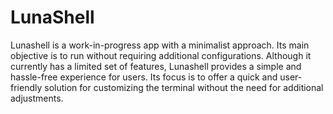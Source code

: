 # LunaShell
Lunashell is a work-in-progress app with a minimalist approach. Its main objective is to run without requiring additional configurations. Although it currently has a limited set of features, Lunashell provides a simple and hassle-free experience for users. Its focus is to offer a quick and user-friendly solution for customizing the terminal without the need for additional adjustments.
